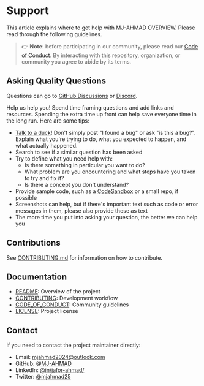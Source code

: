 # Support

This article explains where to get help with MJ-AHMAD OVERVIEW. Please read through the following guidelines.

> 👉 **Note**: before participating in our community, please read our [Code of Conduct](CODE_OF_CONDUCT.md). By interacting with this repository, organization, or community you agree to abide by its terms.

## Asking Quality Questions

Questions can go to [GitHub Discussions](https://github.com/MJ-AHMAD/MJ-AHMAD-OVERVIEW/discussions) or [Discord](https://discord.gg/wQkqJw3Y).

Help us help you! Spend time framing questions and add links and resources. Spending the extra time up front can help save everyone time in the long run. Here are some tips:

* [Talk to a duck](https://rubberduckdebugging.com)! Don't simply post "I found a bug" or ask "is this a bug?". Explain what you're trying to do, what you expected to happen, and what actually happened.
* Search to see if a similar question has been asked
* Try to define what you need help with:
  * Is there something in particular you want to do?
  * What problem are you encountering and what steps have you taken to try and fix it?
  * Is there a concept you don't understand?
* Provide sample code, such as a [CodeSandbox](https://codesandbox.io) or a small repo, if possible
* Screenshots can help, but if there's important text such as code or error messages in them, please also provide those as text
* The more time you put into asking your question, the better we can help you

## Contributions

See [CONTRIBUTING.md](CONTRIBUTING.md) for information on how to contribute.

## Documentation

* [README](README.md): Overview of the project
* [CONTRIBUTING](CONTRIBUTING.md): Development workflow
* [CODE_OF_CONDUCT](CODE_OF_CONDUCT.md): Community guidelines
* [LICENSE](LICENSE): Project license

## Contact

If you need to contact the project maintainer directly:

* Email: mjahmad2024@outlook.com
* GitHub: [@MJ-AHMAD](https://github.com/MJ-AHMAD)
* LinkedIn: [@in/jafor-ahmad/](https://www.linkedin.com/in/jafor-ahmad/)
* Twitter: [@mjahmad25](https://twitter.com/mjahmad25)
